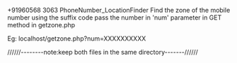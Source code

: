 +91960568
3063
PhoneNumber_LocationFinder
Find the zone of the mobile number using the suffix code
   pass the number in 'num' parameter in GET method in getzone.php
   
   Eg: localhost/getzone.php?num=XXXXXXXXXX
   
   
   
 //////--------note:keep both files in the same directory-------//////
